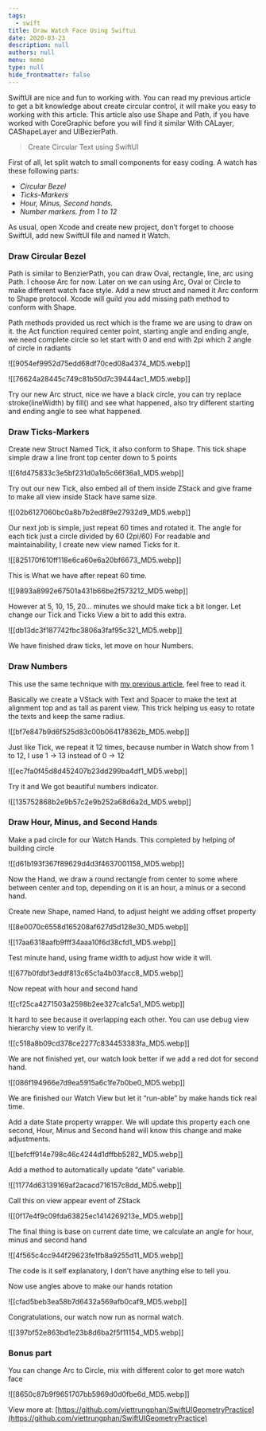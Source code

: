 ```yaml
---
tags: 
  - swift
title: Draw Watch Face Using Swiftui
date: 2020-03-23
description: null
authors: null
menu: memo
type: null
hide_frontmatter: false
---
```


SwiftUI are nice and fun to working with. You can read my previous article to get a bit knowledge about create circular control, it will make you easy to working with this article. This article also use Shape and Path, if you have worked with CoreGraphic before you will find it similar With CALayer, CAShapeLayer and UIBezierPath.

> Create Circular Text using SwiftUI

First of all, let split watch to small components for easy coding. A watch has these following parts:

* *Circular Bezel*
* *Ticks-Markers*
* *Hour, Minus, Second hands.*
* *Number markers. from 1 to 12*

As usual, open Xcode and create new project, don’t forget to choose SwiftUI, add new SwiftUI file and named it Watch.

### Draw Circular Bezel
Path is similar to BenzierPath, you can draw Oval, rectangle, line, arc using Path.
I choose Arc for now. Later on we can using Arc, Oval or Circle to make different watch face style.
Add a new struct and named it Arc conform to Shape protocol.
Xcode will guild you add missing path method to conform with Shape.

Path methods provided us rect which is the frame we are using to draw on it.
the Act function required center point, starting angle and ending angle, we need complete circle so let start with 0 and end with 2pi which 2 angle of circle in radiants

![[9054ef9952d75edd68df70ced08a4374_MD5.webp]]

![[76624a28445c749c81b50d7c39444ac1_MD5.webp]]

Try our new Arc struct, nice we have a black circle, you can try replace stroke(lineWidth) by fill() and see what happened, also try different starting and ending angle to see what happened.

### Draw Ticks-Markers
Create new Struct Named Tick, it also conform to Shape.
This tick shape simple draw a line front top center down to 5 points

![[6fd475833c3e5bf231d0a1b5c66f36a1_MD5.webp]]

Try out our new Tick, also embed all of them inside ZStack and give frame to make all view inside Stack have same size.

![[02b6127060bc0a8b7b2ed8f9e27932d9_MD5.webp]]

Our next job is simple, just repeat 60 times and rotated it.
The angle for each tick just a circle divided by 60 (2pi/60)
For readable and maintainability, I create new view named Ticks for it.

![[825170f610ff118e6ca60e6a20bf6673_MD5.webp]]

This is What we have after repeat 60 time.

![[9893a8992e67501a431b66be2f573212_MD5.webp]]

However at 5, 10, 15, 20… minutes we should make tick a bit longer.
Let change our Tick and Ticks View a bit to add this extra.

![[db13dc3f187742fbc3806a3faf95c321_MD5.webp]]

We have finished draw ticks, let move on hour Numbers.

### Draw Numbers
This use the same technique with [my previous article](https://medium.com/@phanviettrung/create-circular-text-using-swiftui-32cd7e5b6414), feel free to read it.

Basically we create a VStack with Text and Spacer to make the text at alignment top and as tall as parent view. This trick helping us easy to rotate the texts and keep the same radius.

![[bf7e847b9d6f525d83c00b064178362b_MD5.webp]]

Just like Tick, we repeat it 12 times, because number in Watch show from 1 to 12, I use 1 -> 13 instead of 0 -> 12

![[ec7fa0f45d8d452407b23dd299ba4df1_MD5.webp]]

Try it and We got beautiful numbers indicator.

![[135752868b2e9b57c2e9b252a68d6a2d_MD5.webp]]

### Draw Hour, Minus, and Second Hands
Make a pad circle for our Watch Hands. This completed by helping of building circle

![[d61b193f367f89629d4d3f4637001158_MD5.webp]]

Now the Hand, we draw a round rectangle from center to some where between center and top, depending on it is an hour, a minus or a second hand.

Create new Shape, named Hand, to adjust height we adding offset property

![[8e0070c6558d165208af627d5d128e30_MD5.webp]]

![[17aa6318aafb9fff34aaa10f6d38cfd1_MD5.webp]]

Test minute hand, using frame width to adjust how wide it will.

![[677b0fdbf3eddf813c65c1a4b03facc8_MD5.webp]]

Now repeat with hour and second hand

![[cf25ca4271503a2598b2ee327ca1c5a1_MD5.webp]]

It hard to see because it overlapping each other. You can use debug view hierarchy view to verify it.

![[c518a8b09cd378ce2277c834453383fa_MD5.webp]]

We are not finished yet, our watch look better if we add a red dot for second hand.

![[086f194966e7d9ea5915a6c1fe7b0be0_MD5.webp]]

We are finished our Watch View but let it “run-able” by make hands tick real time.

Add a date State property wrapper. We will update this property each one second, Hour, Minus and Second hand will know this change and make adjustments.

![[befcff914e798c46c4244d1dffbb5282_MD5.webp]]

Add a method to automatically update “date” variable.

![[11774d63139169af2acacd716157c8dd_MD5.webp]]

Call this on view appear event of ZStack

![[0f17e4f9c09fda63825ec1414269213e_MD5.webp]]

The final thing is base on current date time, we calculate an angle for hour, minus and second hand

![[4f565c4cc944f29623fe1fb8a9255d11_MD5.webp]]

The code is it self explanatory, I don’t have anything else to tell you.

Now use angles above to make our hands rotation

![[cfad5beb3ea58b7d6432a569afb0caf9_MD5.webp]]

Congratulations, our watch now run as normal watch.

![[397bf52e863bd1e23b8d6ba2f5f11154_MD5.webp]]

### Bonus part
You can change Arc to Circle, mix with different color to get more watch face

![[8650c87b9f9651707bb5969d0d0fbe6d_MD5.webp]]

View more at: [https://github.com/viettrungphan/SwiftUIGeometryPractice](https://github.com/viettrungphan/SwiftUIGeometryPractice)
